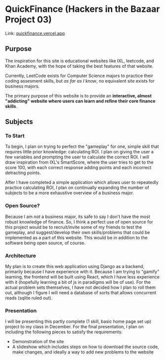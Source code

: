 # QuickFinance (Hackers in the Bazaar Project 03)

Link: [quickfinance.vercel.app](quickfinance.vercel.app)

## Purpose
The inspiration for this site is educational websites like IXL, leetcode, and Khan Academy, with the hope of taking the best features of that website.

Currently, LeetCode exists for Computer Science majors to practice their coding assesment skills, but *as far as I know*, no equivalent site exists for business majors. 

The primary purpose of this website is to provide an **interactive, almost "addicting" website where users can learn and refine their core finance skills**.

## Subjects
### To Start
To begin, I plan on trying to perfect the "gameplay" for one, simple skill that requires little prior knowledge: calculating ROI. I plan on giving the user a few variables and prompting the user to calculate the correct ROI. I will draw inspiration from IXL's SmartScore, where the user tries to get to the score 100, with each correct response adding points and each incorrect detracting points.

After I have completed a simple application which allows user to repeatedly practice calculating ROI, I plan on continually expanding the number of subjects to be a more exhaustive overview of a business major.

### Open Source?
Because I am *not* a business major, its safe to say I don't have the most robust knowledge of finance. So, I think a perfect use of open source for this project would be to recruit/invite some of my friends to test the gameplay, and suggest/develop their own skills/problems that could be implemented as a part of this website. This would be in addition to the software being open source, of course.

### Architecture
My plan is to create this web application using Django as a backend, primarily because I have experience with it. Because I am trying to "gamify" learning, the frontend will be built using React, which I have less experience with it (hopefully learning a bit of js in paradigms will be of use). For the actual problem sets themselves, I have not decided how I plan to roll them out, although I figure I will need a database of sorts that allows concurrent reads (sqlite ruled out).

### Presentation
I will be presenting this partly complete (1 skill, basic home page set up) project to my class in December. For the final presentation, I plan on including the following pieces to satisfy the requirements:
* Demonstration of the site
* A slideshow which includes steps on how to download the source code, make changes, and ideally a way to add new problems to the website
  